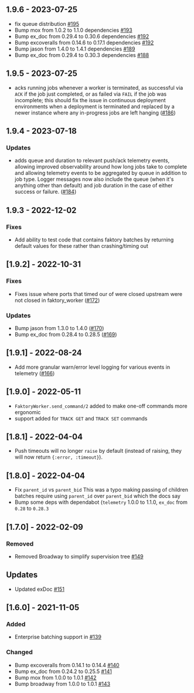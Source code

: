 ## 1.9.6 - 2023-07-25
- fix queue distribution [#195](https://github.com/opt-elixir/faktory_worker/pull/195)
- Bump mox from 1.0.2 to 1.1.0 dependencies [#193](https://github.com/opt-elixir/faktory_worker/pull/193)
- Bump ex_doc from 0.29.4 to 0.30.6 dependencies [#192](https://github.com/opt-elixir/faktory_worker/pull/192)
- Bump excoveralls from 0.14.6 to 0.17.1 dependencies [#192](https://github.com/opt-elixir/faktory_worker/pull/191)
- Bump jason from 1.4.0 to 1.4.1 dependencies [#189](https://github.com/opt-elixir/faktory_worker/pull/189)
- Bump ex_doc from 0.29.4 to 0.30.3 dependencies [#188](https://github.com/opt-elixir/faktory_worker/pull/188)

  
## 1.9.5 - 2023-07-25

- acks running jobs whenever a worker is terminated, as successful via `ACK` if
  the job just completed, or as failed via `FAIL` if the job was incomplete;
  this should fix the issue in continuous deployment environments when a
  deployment is terminated and replaced by a newer instance where any in-progress
  jobs are left hanging ([#186](https://github.com/opt-elixir/faktory_worker/pull/186))

## 1.9.4 - 2023-07-18

### Updates

- adds queue and duration to relevant push/ack telemetry events, allowing improved observability around how long jobs take to complete and allowing telemetry events to be aggregated by queue in addition to job type. Logger messages now also include the queue (when it's anything other than default) and job duration in the case of either success or failure. ([#184](https://github.com/opt-elixir/faktory_worker/pull/185))

## 1.9.3 - 2022-12-02

### Fixes

- Add ability to test code that contains faktory batches by returning default values for these rather than crashing/timing out

## [1.9.2] - 2022-10-31

### Fixes

- Fixes issue where ports that timed our of were closed upstream were not closed in faktory_worker ([#172](https://github.com/opt-elixir/faktory_worker/pull/172))

### Updates

- Bump jason from 1.3.0 to 1.4.0 ([#170](https://github.com/opt-elixir/faktory_worker/pull/170))
- Bump ex_doc from 0.28.4 to 0.28.5 ([#169](https://github.com/opt-elixir/faktory_worker/pull/169))
## [1.9.1] - 2022-08-24

- Add more granular warn/error level logging for various events in telemetry ([#166](https://github.com/opt-elixir/faktory_worker/pull/166))

## [1.9.0] - 2022-05-11

- `FaktoryWorker.send_command/2` added to make one-off commands more ergonomic
- support added for `TRACK GET` and `TRACK SET` commands

## [1.8.1] - 2022-04-04

- Push timeouts will no longer `raise` by default (instead of raising, they will
  now return `{:error, :timeout}`).

## [1.8.0] - 2022-04-04
- Fix `parent_id` vs `parent_bid`
This was a typo making passing of children batches require using `parent_id` over `parent_bid` which the docs say
- Bump some deps with dependabot (`telemetry` 1.0.0 to 1.1.0, `ex_doc` from `0.28` to `0.28.3`

## [1.7.0] - 2022-02-09
### Removed

- Removed Broadway to simplify supervision tree [#149](https://github.com/opt-elixir/faktory_worker/pull/149)

## Updates

- Updated exDoc [#151](https://github.com/opt-elixir/faktory_worker/pull/151)

## [1.6.0] - 2021-11-05


### Added

- Enterprise batching support in [#139](https://github.com/opt-elixir/faktory_worker/pull/139)

### Changed

- Bump excoveralls from 0.14.1 to 0.14.4 [#140](https://github.com/opt-elixir/faktory_worker/pull/140)
- Bump ex_doc from 0.24.2 to 0.25.5 [#141](https://github.com/opt-elixir/faktory_worker/pull/141)
- Bump mox from 1.0.0 to 1.0.1 [#142](https://github.com/opt-elixir/faktory_worker/pull/142)
- Bump broadway from 1.0.0 to 1.0.1 [#143](https://github.com/opt-elixir/faktory_worker/pull/143)
